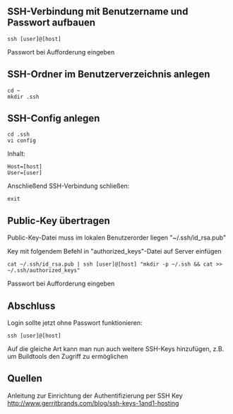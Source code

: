 ## SSH-Verbindung mit Benutzername und Passwort aufbauen

```
ssh [user]@[host]
```

Passwort bei Aufforderung eingeben

## SSH-Ordner im Benutzerverzeichnis anlegen

```
cd ~
mkdir .ssh
```

## SSH-Config anlegen

```
cd .ssh
vi config
```

Inhalt:

```
Host=[host]
User=[user]
```

Anschließend SSH-Verbindung schließen:

```
exit
```
  
## Public-Key übertragen

Public-Key-Datei muss im lokalen Benutzerorder liegen "~/.ssh/id_rsa.pub"

Key mit folgendem Befehl in "authorized_keys"-Datei auf Server einfügen

```
cat ~/.ssh/id_rsa.pub | ssh [user]@[host] "mkdir -p ~/.ssh && cat >> ~/.ssh/authorized_keys"
```

Passwort bei Aufforderung eingeben

## Abschluss

Login sollte jetzt ohne Passwort funktionieren:

```
ssh [user]@[host]
```

Auf die gleiche Art kann man nun auch weitere SSH-Keys hinzufügen, z.B. um Buildtools den Zugriff zu ermöglichen

## Quellen

Anleitung zur Einrichtung der Authentifizierung per SSH Key
http://www.gerritbrands.com/blog/ssh-keys-1and1-hosting
